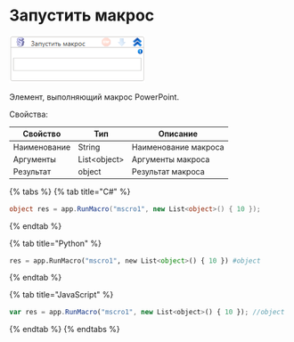 # Запустить макрос

![](../../../resources/activities/extra/powerpoint/image-541.png)



Элемент, выполняющий макрос PowerPoint.

Свойства:

| Свойство     | Тип           | Описание             |
| ------------ | ------------- | -------------------- |
| Наименование | String        | Наименование макроса |
| Аргументы    | List\<object> | Аргументы макроса    |
| Результат    | object        | Результат макроса    |

{% tabs %}
{% tab title="C#" %}
```csharp
object res = app.RunMacro("mscro1", new List<object>() { 10 });
```
{% endtab %}

{% tab title="Python" %}
```python
res = app.RunMacro("mscro1", new List<object>() { 10 }) #object
```
{% endtab %}

{% tab title="JavaScript" %}
```javascript
var res = app.RunMacro("mscro1", new List<object>() { 10 }); //object
```
{% endtab %}
{% endtabs %}
